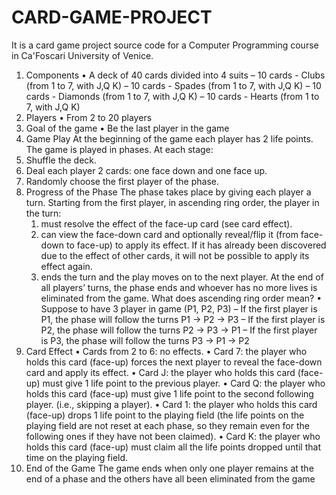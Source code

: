 # CARD-GAME-PROJECT
It is a card game project source code for a Computer Programming course in Ca'Foscari University of Venice.
1. Components
  • A deck of 40 cards divided into 4 suits
    – 10 cards - Clubs (from 1 to 7, with J,Q K)
    – 10 cards - Spades (from 1 to 7, with J,Q K)
    – 10 cards - Diamonds (from 1 to 7, with J,Q K)
    – 10 cards - Hearts (from 1 to 7, with J,Q K)
2. Players
  • From 2 to 20 players
3. Goal of the game
  • Be the last player in the game
4. Game Play
  At the beginning of the game each player has 2 life points.
  The game is played in phases. At each stage:
  1. Shuffle the deck.
  2. Deal each player 2 cards: one face down and one face up.
  3. Randomly choose the first player of the phase.
5. Progress of the Phase
  The phase takes place by giving each player a turn. Starting from the first player, in ascending ring
  order, the player in the turn:
    1. must resolve the effect of the face-up card (see card effect).
    2. can view the face-down card and optionally reveal/flip it (from face-down to face-up) to apply
    its effect. If it has already been discovered due to the effect of other cards, it will not be possible
    to apply its effect again.
    3. ends the turn and the play moves on to the next player. At the end of all players’ turns, the
    phase ends and whoever has no more lives is eliminated from the game.
      What does ascending ring order mean?
        • Suppose to have 3 player in game (P1, P2, P3)
          – If the first player is P1, the phase will follow the turns P1 → P2 → P3
          – If the first player is P2, the phase will follow the turns P2 → P3 → P1
          – If the first player is P3, the phase will follow the turns P3 → P1 → P2
6. Card Effect
  • Cards from 2 to 6: no effects.
  • Card 7: the player who holds this card (face-up) forces the next player to reveal the face-down
    card and apply its effect.
  • Card J: the player who holds this card (face-up) must give 1 life point to the previous player.
  • Card Q: the player who holds this card (face-up) must give 1 life point to the second following
    player. (i.e., skipping a player).
  • Card 1: the player who holds this card (face-up) drops 1 life point to the playing field (the
    life points on the playing field are not reset at each phase, so they remain even for the following
    ones if they have not been claimed).
  • Card K: the player who holds this card (face-up) must claim all the life points dropped until
    that time on the playing field.
7. End of the Game
    The game ends when only one player remains at the end of a phase and the others have all been
        eliminated from the game
